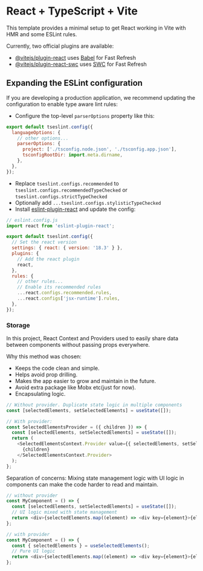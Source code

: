 # React + TypeScript + Vite

This template provides a minimal setup to get React working in Vite with HMR and some ESLint rules.

Currently, two official plugins are available:

- [@vitejs/plugin-react](https://github.com/vitejs/vite-plugin-react/blob/main/packages/plugin-react/README.md) uses [Babel](https://babeljs.io/) for Fast Refresh
- [@vitejs/plugin-react-swc](https://github.com/vitejs/vite-plugin-react-swc) uses [SWC](https://swc.rs/) for Fast Refresh

## Expanding the ESLint configuration

If you are developing a production application, we recommend updating the configuration to enable type aware lint rules:

- Configure the top-level `parserOptions` property like this:

```js
export default tseslint.config({
  languageOptions: {
    // other options...
    parserOptions: {
      project: ['./tsconfig.node.json', './tsconfig.app.json'],
      tsconfigRootDir: import.meta.dirname,
    },
  },
});
```

- Replace `tseslint.configs.recommended` to `tseslint.configs.recommendedTypeChecked` or `tseslint.configs.strictTypeChecked`
- Optionally add `...tseslint.configs.stylisticTypeChecked`
- Install [eslint-plugin-react](https://github.com/jsx-eslint/eslint-plugin-react) and update the config:

```js
// eslint.config.js
import react from 'eslint-plugin-react';

export default tseslint.config({
  // Set the react version
  settings: { react: { version: '18.3' } },
  plugins: {
    // Add the react plugin
    react,
  },
  rules: {
    // other rules...
    // Enable its recommended rules
    ...react.configs.recommended.rules,
    ...react.configs['jsx-runtime'].rules,
  },
});
```

### Storage
In this project, React Context and Providers used to easily share data between components without passing props everywhere.

Why this method was chosen:
 - Keeps the code clean and simple.
 - Helps avoid prop drilling.
 - Makes the app easier to grow and maintain in the future.
 - Avoid extra package like Mobx etc(just for now).
 - Encapsulating logic.

```js
// Without provider. Duplicate state logic in multiple components
const [selectedElements, setSelectedElements] = useState([]);

// With provider:
const SelectedElementsProvider = ({ children }) => {
  const [selectedElements, setSelectedElements] = useState([]);
  return (
    <SelectedElementsContext.Provider value={{ selectedElements, setSelectedElements }}>
      {children}
    </SelectedElementsContext.Provider>
  );
};
```

Separation of concerns:
Mixing state management logic with UI logic in components can make the code harder to read and maintain.
```js
// without provider
const MyComponent = () => {
  const [selectedElements, setSelectedElements] = useState([]);
  // UI logic mixed with state management
  return <div>{selectedElements.map((element) => <div key={element}>{element}</div>)}</div>;
};

// with provider
const MyComponent = () => {
  const { selectedElements } = useSelectedElements();
  // Pure UI logic
  return <div>{selectedElements.map((element) => <div key={element}>{element}</div>)}</div>;
};
```



